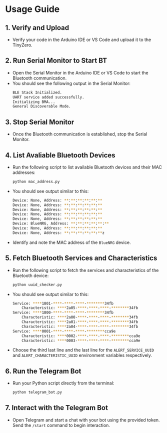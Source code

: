 # Usage Guide

## 1. Verify and Upload

   - Verify your code in the Arduino IDE or VS Code and upload it to the TinyZero.

## 2. Run Serial Monitor to Start BT

   - Open the Serial Monitor in the Arduino IDE or VS Code to start the Bluetooth communication.
   - You should see the following output in the Serial Monitor:
     ```bash
     BLE Stack Initialized.
     UART service added successfully.
     Initializing BMA...
     General Discoverable Mode.
     ```

## 3. Stop Serial Monitor

   - Once the Bluetooth communication is established, stop the Serial Monitor.

## 4. List Avaliable Bluetooth Devices

   - Run the following script to list available Bluetooth devices and their MAC addresses:
     ```bash
     python mac_address.py
     ```
   - You should see output similar to this:
     ```bash
     Device: None, Address: **:**:**:**:**:**
     Device: None, Address: **:**:**:**:**:**
     Device: None, Address: **:**:**:**:**:**
     Device: None, Address: **:**:**:**:**:**
     Device: None, Address: **:**:**:**:**:**
     Device: BlueNRG, Address: **:**:**:**:**:**
     Device: None, Address: **:**:**:**:**:**
     Device: None, Address: **:**:**:**:**:**z
     ```
   - Identify and note the MAC address of the `BlueNRG` device.

## 5. Fetch Bluetooth Services and Characteristics

   - Run the following script to fetch the services and characteristics of the Bluetooth device:
     ```bash
     python uuid_checker.py
     ```
   - You should see output similar to this:
     ```bash
     Service: ****1801-****-****-****-********34fb
         Characteristic: ****2a05-****-****-****-********34fb
     Service: ****1800-****-****-****-********34fb
         Characteristic: ****2a00-****-****-****-********34fb
         Characteristic: ****2a01-****-****-****-********34fb
         Characteristic: ****2a04-****-****-****-********34fb
     Service: ****0001-****-****-****-********cca9e
         Characteristic: ****0002-****-****-****-********cca9e
         Characteristic: ****0003-****-****-****-********cca9e
     ```
   - Choose the third last line and the last line for the `ALERT_SERVICE_UUID` and `ALERT_CHARACTERISTIC_UUID` environment variables respectively.

## 6. Run the Telegram Bot

   - Run your Python script directly from the terminal:
     ```bash
     python telegram_bot.py
     ```

## 7. Interact with the Telegram Bot
   - Open Telegram and start a chat with your bot using the provided token. Send the `/start` command to begin interaction.